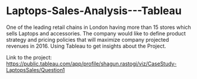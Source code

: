 # Laptops-Sales-Analysis---Tableau
One of the leading retail chains in London having more than 15 stores which sells Laptops and accessories. The company would like to define product strategy and pricing policies that will maximize company projected revenues in 2016. Using Tableau to get insights about the Project. 

Link to the project: https://public.tableau.com/app/profile/shagun.rastogi/viz/CaseStudy-LaptopsSales/Question1
